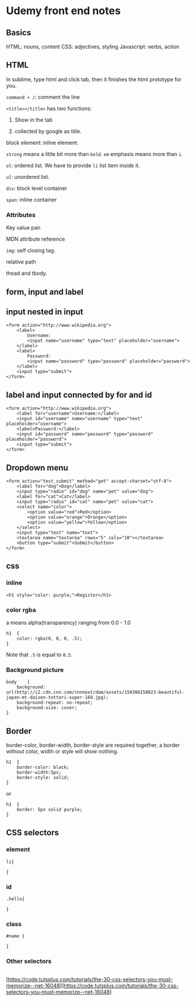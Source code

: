 # Udemy front end notes

## Basics

HTML: nouns, content
CSS: adjectives, styling
Javascript: verbs, action

## HTML

In sublime, type html and click tab, then it finishes the html prototype for you.

`command + /`: comment the line

`<title></title>` has two functions:
1. Show in the tab

2. collected by google as title.

block element:
inline element:

`strong` means a little bit more than `bold`.
`em` emphasis means more than `i`.

`ol`: ordered list. We have to provide `li` list item inside it.

`ul`: unordered list.

`div`: block level container

`span`: inline container

### Attributes

Key value pair.

MDN attribute reference

`img`: self closing tag.

relative path

thead and tbody.

## form, input and label

## input nested in input

```
<form action="http://www.wikipedia.org">
    <label>
        Username:
        <input name="username" type="text" placeholder="username">
    </label>
    <label>
        Password:
        <input name="password" type="password" placeholder="password">
    </label>
    <input type="submit">
</form>
```

## label and input connected by for and id

```
<form action="http://www.wikipedia.org">
    <label for="username">Username:</label>
    <input id="username" name="username" type="text" placeholder="username">
    <label>Password:</label>
    <input id="password" name="password" type="password" placeholder="password">
    <input type="submit">
</form>
```

## Dropdown menu

```
<form action="test_submit" method="get" accept-charset="utf-8">
    <label for="dog">Dog</label>
    <input type="radio" id="dog" name="pet" value="dog">
    <label for="cat">Cat</label>
    <input type="radio" id="cat" name="pet" value="cat">
    <select name="color">
        <option value="red">Red</option>
        <option value="orange">Orange</option>
        <option value="yellow">Yellow</option>
    </select>
    <input type="text" name="text">
    <textarea name="textarea" rows="5" cols="10"></textarea>
    <button type="submit">Submit</button>
</form>
```

## css

### inline

```
<h1 style="color: purple;">Register</h1>
```

### color rgba

a means alpha(transparency) ranging from 0.0 - 1.0

```
h1  {
    color: rgba(0, 0, 0, .5);
}
```

Note that `.5` is equal to `0.5`.

### Background picture

```
body    {
    background: url(http://i2.cdn.cnn.com/cnnnext/dam/assets/150306150823-beautiful-japan-mt-daisen-tottori-super-169.jpg);
    background-repeat: no-repeat;
    background-size: cover;
}
```

## Border

border-color, border-width, border-style are required together, a border without color, width or style will show nothing.

```
h1  {
    border-color: black;
    border-width:5px;
    border-style: solid;
}
```

or

```
h1  {
    border: 5px solid purple;
}
```

## CSS selectors

### element

```
li{
    
}
```

### id

```
.hello{
    
}
```

### class

```
#name {
    
}
```

### Other selectors

```

```

[https://code.tutsplus.com/tutorials/the-30-css-selectors-you-must-memorize--net-16048](https://code.tutsplus.com/tutorials/the-30-css-selectors-you-must-memorize--net-16048)













